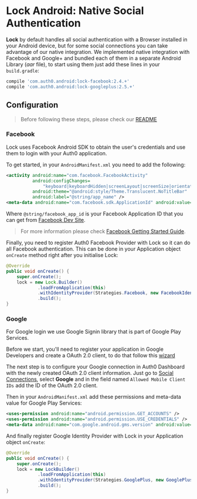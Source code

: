 # Lock Android: Native Social Authentication

**Lock** by default handles all social authentication with a Browser installed in your Android device, but for some social connections you can take advantage of our native integration.
We implemented native integration with Facebook and Google+ and bundled each of them in a separate Android Library (*aar* file), to start using them just add these lines in your `build.gradle`:

```gradle
compile 'com.auth0.android:lock-facebook:2.4.+'
compile 'com.auth0.android:lock-googleplus:2.5.+'
```

## Configuration

> Before following these steps, please check our [README](https://github.com/auth0/Lock.Android/blob/master/README.md#install)

### Facebook

Lock uses Facebook Android SDK to obtain the user's credentials and use them to login with your Auth0 application.  

To get started, in your `AndroidManifest.xml` you need to add the following:

```xml
<activity android:name="com.facebook.FacebookActivity"
          android:configChanges=
              "keyboard|keyboardHidden|screenLayout|screenSize|orientation"
          android:theme="@android:style/Theme.Translucent.NoTitleBar"
          android:label="@string/app_name" />
<meta-data android:name="com.facebook.sdk.ApplicationId" android:value="@string/facebook_app_id"/>
```

Where `@string/facebook_app_id` is your Facebook Application ID that you can get from [Facebook Dev Site](https://developers.facebook.com/apps).

> For more information please check [Facebook Getting Started Guide](https://developers.facebook.com/docs/android/getting-started).

Finally, you need to register Auth0 Facebook Provider with Lock so it can do all Facebook authentication. This can be done in your Application object `onCreate` method right after you initialise Lock:

```java
@Override
public void onCreate() {
    super.onCreate();
    lock = new Lock.Builder()
            .loadFromApplication(this)
            .withIdentityProvider(Strategies.Facebook, new FacebookIdentityProvider(this))
            .build();
}
```

### Google

For Google login we use Google Signin library that is part of Google Play Services.

Before we start, you'll need to register your application in Google Developers and create a OAuth 2.0 client, to do that follow this [wizard](https://developers.google.com/mobile/add?platform=android)

The next step is to configure your Google connection in Auth0 Dashboard with the newly created OAuth 2.0 client information. Just go to [Social Connections](${uiURL}/#/connections/social), select **Google** and in the field named `Allowed Mobile Client IDs` add the ID of the OAuth 2.0 client.

Then in your `AndroidManifest.xml` add these permissions and meta-data value for Google Play Services:

```xml
<uses-permission android:name="android.permission.GET_ACCOUNTS" />
<uses-permission android:name="android.permission.USE_CREDENTIALS" />
<meta-data android:name="com.google.android.gms.version" android:value="@integer/google_play_services_version" />
```

And finally register Google Identity Provider with Lock in your Application object `onCreate`:

```java
@Override
public void onCreate() {
    super.onCreate();
    lock = new LockBuilder()
            .loadFromApplication(this)
            .withIdentityProvider(Strategies.GooglePlus, new GooglePlusIdentityProvider(this))
            .build();
}
```
